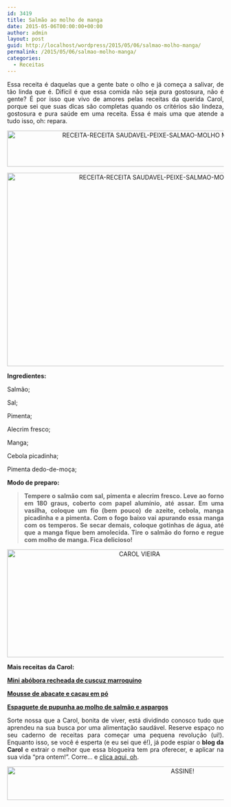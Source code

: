 ```yaml
---
id: 3419
title: Salmão ao molho de manga
date: 2015-05-06T00:00:00+00:00
author: admin
layout: post
guid: http://localhost/wordpress/2015/05/06/salmao-molho-manga/
permalink: /2015/05/06/salmao-molho-manga/
categories:
  - Receitas
---
```

<p align="justify">
  Essa receita é daquelas que a gente bate o olho e já começa a salivar, de tão linda que é. Difícil é que essa comida não seja pura gostosura, não é gente? É por isso que vivo de amores pelas receitas da querida Carol, porque sei que suas dicas são completas quando os critérios são lindeza, gostosura e pura saúde em uma receita. Essa é mais uma que atende a tudo isso, oh: repara.
</p>

<p align="center">
  <a href="http://www.trololodemulher.com.br/blog/wp-content/uploads/2015/04/RECEITA-RECEITA-SAUDAVEL-PEIXE-SALMAO-MOLHO-MANGA-MANGA2.png"><img class="alignnone size-full wp-image-10907" src="http://www.trololodemulher.com.br/blog/wp-content/uploads/2015/04/RECEITA-RECEITA-SAUDAVEL-PEIXE-SALMAO-MOLHO-MANGA-MANGA2.png" alt="RECEITA-RECEITA SAUDAVEL-PEIXE-SALMAO-MOLHO MANGA-MANGA[2]" width="741" height="84" /></a>
</p>

<p align="center">
  <a href="http://www.trololodemulher.com.br/blog/wp-content/uploads/2015/04/RECEITA-RECEITA-SAUDAVEL-PEIXE-SALMAO-MOLHO-MANGA-MANGA.jpg"><img class="alignnone size-full wp-image-10906" src="http://www.trololodemulher.com.br/blog/wp-content/uploads/2015/04/RECEITA-RECEITA-SAUDAVEL-PEIXE-SALMAO-MOLHO-MANGA-MANGA.jpg" alt="RECEITA-RECEITA SAUDAVEL-PEIXE-SALMAO-MOLHO MANGA-MANGA" width="800" height="450" /></a>
</p>

<p align="justify">
  <strong>Ingredientes:</strong>
</p>

<p align="justify">
  Salmão;
</p>

<p align="justify">
  Sal;
</p>

<p align="justify">
  Pimenta;
</p>

<p align="justify">
  Alecrim fresco;
</p>

<p align="justify">
  Manga;
</p>

<p align="justify">
  Cebola picadinha;
</p>

<p align="justify">
  Pimenta dedo-de-moça;
</p>

<p align="justify">
  <strong>Modo de preparo:</strong>
</p>

> <p align="justify">
>   <strong>Tempere o salmão com sal, pimenta e alecrim fresco. Leve ao forno em 180 graus, coberto com papel alumínio, até assar. Em uma vasilha, coloque um fio (bem pouco) de azeite, cebola, manga picadinha e a pimenta. Com o fogo baixo vai apurando essa manga com os temperos. Se secar demais, coloque gotinhas de água, até que a manga fique bem amolecida. Tire o salmão do forno e regue com molho de manga. Fica delicioso!</strong>
> </p>

<p align="center">
  <a href="http://www.trololodemulher.com.br/blog/wp-content/uploads/2014/07/CAROL-VIEIRA.png"><img class="alignnone size-full wp-image-10204" src="http://www.trololodemulher.com.br/blog/wp-content/uploads/2014/07/CAROL-VIEIRA.png" alt="CAROL VIEIRA" width="600" height="251" /></a>
</p>

<p align="justify">
  <strong>Mais receitas da Carol:</strong>
</p>

<p align="justify">
  <a href="http://www.trololodemulher.com.br/2015/03/25/abobora-cuscuz-marroquino/" target="_blank"><strong>Mini abóbora recheada de cuscuz marroquino</strong></a>
</p>

<p align="justify">
  <a href="http://www.trololodemulher.com.br/2015/03/23/mousse-saudavel-abacate/" target="_blank"><strong>Mousse de abacate e cacau em pó</strong></a>
</p>

<p align="justify">
  <a href="http://www.trololodemulher.com.br/2015/03/20/pupunha-salmao-aspargos/" target="_blank"><strong>Espaguete de pupunha ao molho de salmão e aspargos</strong></a>
</p>

<p align="justify">
  Sorte nossa que a Carol, bonita de viver, está dividindo conosco tudo que aprendeu na sua busca por uma alimentação saudável. Reserve espaço no seu caderno de receitas para começar uma pequena revolução (ui!). Enquanto isso, se você é esperta (e eu sei que é!), já pode espiar o <strong>blog da Carol</strong> e extrair o melhor que essa blogueira tem pra oferecer, e aplicar na sua vida “pra ontem!”. Corre… e <a href="http://mundocarolvieira.blogspot.com.br/" target="_blank">clica aqui, oh</a>.
</p>

<p align="center">
  <a href="http://feedburner.google.com/fb/a/mailverify?uri=blogbichafemea&loc=pt_BR" target="_blank"><img class="alignnone size-full wp-image-10439" src="http://www.trololodemulher.com.br/blog/wp-content/uploads/2014/09/ASSINE.png" alt="ASSINE!" width="800" height="78" /></a>
</p>

<p align="justify">